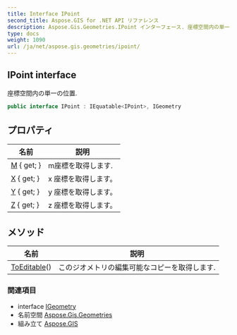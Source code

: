 ```yaml
---
title: Interface IPoint
second_title: Aspose.GIS for .NET API リファレンス
description: Aspose.Gis.Geometries.IPoint インターフェース. 座標空間内の単一の位置.
type: docs
weight: 1090
url: /ja/net/aspose.gis.geometries/ipoint/
---
```

## IPoint interface

座標空間内の単一の位置.

```csharp
public interface IPoint : IEquatable<IPoint>, IGeometry
```

## プロパティ

| 名前 | 説明 |
| --- | --- |
| [M](../../aspose.gis.geometries/ipoint/m/) { get; } | m座標を取得します. |
| [X](../../aspose.gis.geometries/ipoint/x/) { get; } | x 座標を取得します。 |
| [Y](../../aspose.gis.geometries/ipoint/y/) { get; } | y 座標を取得します。 |
| [Z](../../aspose.gis.geometries/ipoint/z/) { get; } | z 座標を取得します。 |

## メソッド

| 名前 | 説明 |
| --- | --- |
| [ToEditable](../../aspose.gis.geometries/ipoint/toeditable/)() | このジオメトリの編集可能なコピーを取得します. |

### 関連項目

* interface [IGeometry](../igeometry/)
* 名前空間 [Aspose.Gis.Geometries](../../aspose.gis.geometries/)
* 組み立て [Aspose.GIS](../../)


